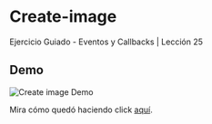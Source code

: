 # Create-image
 Ejercicio Guiado - Eventos y Callbacks | Lección 25
 
 
 ## Demo
 ![Create image Demo](https://s-media-cache-ak0.pinimg.com/originals/ac/d2/f4/acd2f4a945aadda783b039fb2a7e789b.gif)
 
 Mira cómo quedó haciendo click [aquí](https://itsandromeda.github.io/Create-image/index.html).
